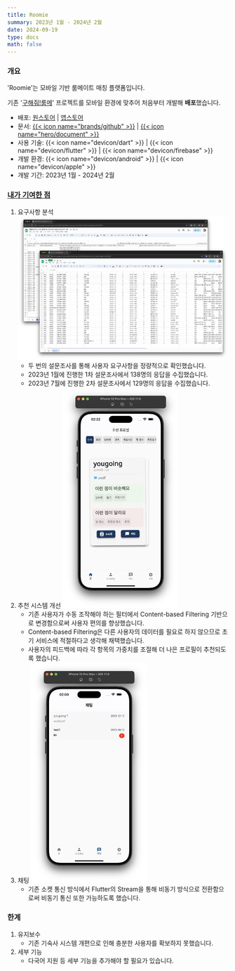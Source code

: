 ```yaml
---
title: Roomie
summary: 2023년 1월 - 2024년 2월
date: 2024-09-19
type: docs
math: false
---
```


### 개요

'Roomie'는 모바일 기반 룸메이트 매칭 플랫폼입니다.

기존 '[구해줘!룸메](/projects/findRoommate)' 프로젝트를 모바일 환경에 맞추어 처음부터 개발해 **배포**했습니다.


- 배포: [원스토어](https://m.onestore.co.kr/mobilepoc/apps/appsDetail.omp?prodId=0000774374) | [앱스토어](https://apps.apple.com/us/app/roomie/id6477328689)
- 문서: [{{< icon name="brands/github" >}}](https://github.com/rkdbq/Roomie-v2) | [{{< icon name="hero/document" >}}](Roomie.pdf)
- 사용 기술: {{< icon name="devicon/dart" >}} | {{< icon name="devicon/flutter" >}} | {{< icon name="devicon/firebase" >}}
- 개발 환경: {{< icon name="devicon/android" >}} | {{< icon name="devicon/apple" >}}
- 개발 기간: 2023년 1월 - 2024년 2월

### <u>내가 기여한 점</u>

1. 요구사항 분석
    ![screen reader text](설문조사.png)
    - 두 번의 설문조사를 통해 사용자 요구사항을 정량적으로 확인했습니다.
    - 2023년 1월에 진행한 1차 설문조사에서 138명의 응답을 수집했습니다.
    - 2023년 7월에 진행한 2차 설문조사에서 129명의 응답을 수집했습니다.
2. 추천 시스템 개선
    ![screen reader text](추천시스템.png)
    - 기존 사용자가 수동 조작해야 하는 필터에서 Content-based Filtering 기반으로 변경함으로써 사용자 편의를 향상했습니다.
    - Content-based Filtering은 다른 사용자의 데이터를 필요로 하지 않으므로 초기 서비스에 적절하다고 생각해 채택했습니다.
    - 사용자의 피드백에 따라 각 항목의 가중치를 조절해 더 나은 프로필이 추천되도록 했습니다.
3. 채팅
    ![screen reader text](채팅.png)
    - 기존 소켓 통신 방식에서 Flutter의 Stream을 통해 비동기 방식으로 전환함으로써 비동기 통신 또한 가능하도록 했습니다.

### 한계

1. 유지보수
    - 기존 기숙사 시스템 개편으로 인해 충분한 사용자를 확보하지 못했습니다.
2. 세부 기능
    - 다국어 지원 등 세부 기능을 추가해야 할 필요가 있습니다.